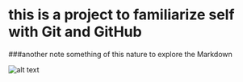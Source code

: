 # this is a project to familiarize self with Git and GitHub
###another note
something of this nature to explore the Markdown


![alt text](http://www.oldenburghouse.com/site2/templates/rt_salient/images/logo/logo-header.png "Title")
